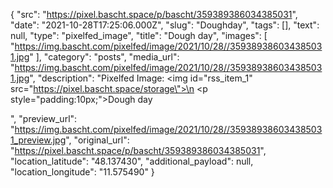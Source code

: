{
  "src": "https://pixel.bascht.space/p/bascht/359389386034385031",
  "date": "2021-10-28T17:25:06.000Z",
  "slug": "Doughday",
  "tags": [],
  "text": null,
  "type": "pixelfed_image",
  "title": "Dough day",
  "images": [
    "https://img.bascht.com/pixelfed/image/2021/10/28//359389386034385031.jpg"
  ],
  "category": "posts",
  "media_url": "https://img.bascht.com/pixelfed/image/2021/10/28//359389386034385031.jpg",
  "description": "Pixelfed Image: <img id=\"rss_item_1\" src=\"https://pixel.bascht.space/storage\">\n            <p style=\"padding:10px;\">Dough day</p>",
  "preview_url": "https://img.bascht.com/pixelfed/image/2021/10/28//359389386034385031_preview.jpg",
  "original_url": "https://pixel.bascht.space/p/bascht/359389386034385031",
  "location_latitude": "48.137430",
  "additional_payload": null,
  "location_longitude": "11.575490"
}